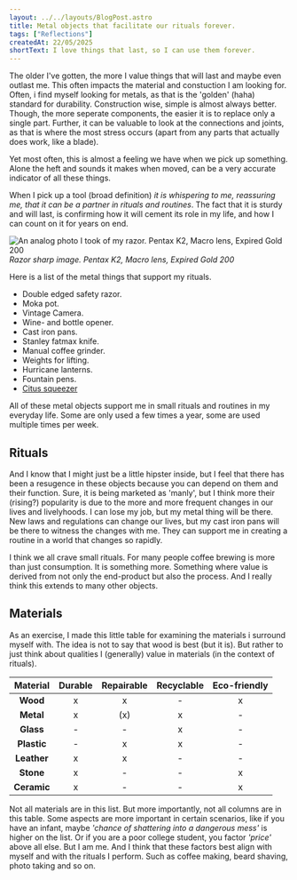 ```yaml
---
layout: ../../layouts/BlogPost.astro
title: Metal objects that facilitate our rituals forever.
tags: ["Reflections"]
createdAt: 22/05/2025
shortText: I love things that last, so I can use them forever.
---
```


The older I've gotten, the more I value things that will last and maybe even outlast me. This often impacts the material and constuction I am looking for. Often, i find myself looking for metals, as that is the 'golden' (haha) standard for durability. Construction wise, simple is almost always better. Though, the more seperate components, the easier it is to replace only a single part. Further, it can be valuable to look at the connections and joints, as that is where the most stress occurs (apart from any parts that actually does work, like a blade). 

Yet most often, this is almost a feeling we have when we pick up something. Alone the heft and sounds it makes when moved, can be a very accurate indicator of all these things.

When I pick up a tool (broad definition) _it is whispering to me, reassuring me, that it can be a partner in rituals and routines_. The fact that it is sturdy and will last, is confirming how it will cement its role in my life, and how I can count on it for years on end.

![An analog photo I took of my razor. Pentax K2, Macro lens, Expired Gold 200](../../images/blog/SafetyRazor.jpg)
*Razor sharp image. Pentax K2, Macro lens, Expired Gold 200*

Here is a list of the metal things that support my rituals.
- Double edged safety razor.
- Moka pot.
- Vintage Camera.
- Wine- and bottle opener.
- Cast iron pans.
- Stanley fatmax knife.
- Manual coffee grinder.
- Weights for lifting.
- Hurricane lanterns.
- Fountain pens.
- [Citus squeezer](https://www.barworld.com/shop/beaumont-mexican-elbow-1792p.html?gQT=1)

All of these metal objects support me in small rituals and routines in my everyday life. Some are only used a few times a year, some are used multiple times per week.

## Rituals
And I know that I might just be a little hipster inside, but I feel that there has been a resugence in these objects because you can depend on them and their function. Sure, it is being marketed as 'manly', but I think more their (rising?) popularity is due to the more and more frequent changes in our lives and livelyhoods. I can lose my job, but my metal thing will be there. New laws and regulations can change our lives, but my cast iron pans will be there to witness the changes with me.
They can support me in creating a routine in a world that changes so rapidly.

I think we all crave small rituals. For many people coffee brewing is more than just consumption. It is something more. Something where value is derived from not only the end-product but also the process. And I really think this extends to many other objects.

## Materials
As an exercise, I made this little table for examining the materials i surround myself with. The idea is not to say that wood is best (but it is). But rather to just think about qualities I (generally) value in materials (in the context of rituals). 

| **Material** | **Durable** | **Repairable** | **Recyclable** | **Eco-friendly** |
|:------------:|:-----------:|:--------------:|:--------------:|:----------------:|
| **Wood**     | x           | x              | -              | x                |
| **Metal**    | x           | (x)            | x              | -                |
| **Glass**    | -           | -              | x              | -                |
| **Plastic**  | -           | x              | x              | -                |
| **Leather**  | x           | x              | -              | -                |
| **Stone**    | x           | -              | -              | x                |
| **Ceramic**  | x           | -              | -              | x                |

Not all materials are in this list. But more importantly, not all columns are in this table. Some aspects are more important in certain scenarios, like if you have an infant, maybe _'chance of shattering into a dangerous mess'_ is higher on the list. Or if you are a poor college student, you factor _'price'_ above all else. But I am me. And I think that these factors best align with myself and with the rituals I perform. Such as coffee making, beard shaving, photo taking and so on.
